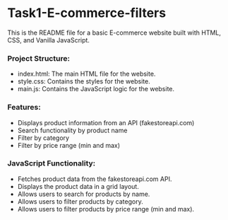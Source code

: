 # Task1-E-commerce-filters
This is the README file for a basic E-commerce website built with HTML, CSS, and Vanilla JavaScript.

### Project Structure:
- index.html: The main HTML file for the website.
- style.css: Contains the styles for the website.
- main.js: Contains the JavaScript logic for the website.

### Features:
- Displays product information from an API (fakestoreapi.com)
- Search functionality by product name
- Filter by category
- Filter by price range (min and max)

### JavaScript Functionality:
- Fetches product data from the fakestoreapi.com API.
- Displays the product data in a grid layout.
- Allows users to search for products by name.
- Allows users to filter products by category.
- Allows users to filter products by price range (min and max).

